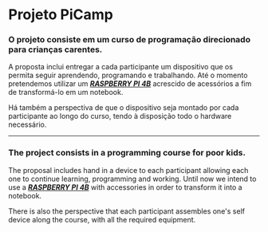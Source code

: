 # Projeto PiCamp

### O projeto consiste em um curso de programação direcionado para crianças carentes.
A proposta inclui entregar a cada participante um dispositivo que os permita seguir aprendendo, programando e trabalhando. Até o momento pretendemos utilizar um ***[RASPBERRY PI 4B](https://www.raspberrypi.org/products/raspberry-pi-4-model-b/)*** acrescido de acessórios a fim de transformá-lo em um notebook.

Há também a perspectiva de que o dispositivo seja montado por cada participante ao longo do curso, tendo à disposição todo o hardware necessário.

---
### The project consists in a programming course for poor kids.
The proposal includes  hand in a device to each participant allowing each one to continue learning, programming and working.
Until now we intend to use a ***[RASPBERRY PI 4B](https://www.raspberrypi.org/products/raspberry-pi-4-model-b/)*** with accessories in order to transform it into a notebook.

There is also the perspective that each participant assembles one's self device along the course, with all the required equipment.
